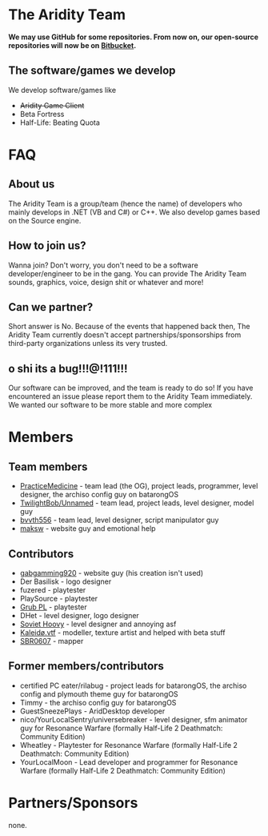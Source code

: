 # The Aridity Team
**We may use GitHub for some repositories. From now on, our open-source repositories will now be on [Bitbucket](https://bitbucket.org/aridity-project-src/workspace/projects/OP).**
## The software/games we develop
We develop software/games like
- ~~Aridity Game Client~~
- Beta Fortress
- Half-Life: Beating Quota

# FAQ
## About us
The Aridity Team is a group/team (hence the name) of developers who mainly develops in .NET (VB and C#) or C++. We also develop games based on the Source engine.

## How to join us?
Wanna join? Don't worry, you don't need to be a software developer/engineer to be in the gang. You can provide The Aridity Team sounds, graphics, voice, design shit or whatever and more!

## Can we partner?
Short answer is No. Because of the events that happened back then, The Aridity Team currently doesn't accept partnerships/sponsorships from third-party organizations unless its very trusted.

## o shi its a bug!!!@!111!!!
Our software can be improved, and the team is ready to do so! If you have encountered an issue please report them to the Aridity Team immediately. We wanted our software to be more stable and more complex

# Members
## Team members
- [PracticeMedicine](https://github.com/PracticeMedicine) - team lead (the OG), project leads, programmer, level designer, the archiso config guy on batarongOS
- [TwilightBob/Unnamed](https://github.com/TwilightBob) - team lead, project leads, level designer, model guy
- [bvvth556](https://github.com/bvvth556epic) - team lead, level designer, script manipulator guy
- [maksw](https://github.com/maksw2) - website guy and emotional help

## Contributors
- [gabgamming920](https://github.com/gabgamming920) - website guy (his creation isn't used)
- Der Basilisk - logo designer
- fuzered - playtester
- PlaySource - playtester
- [Grub PL](https://github.com/GrubPL) - playtester 
- DHet - level designer, logo designer
- [Soviet Hoovy](https://github.com/SovietHoovy) - level designer and annoying asf
- [Kaleidø.vtf](https://github.com/Kaleido-Zeit-Lime) - modeller, texture artist and helped with beta stuff
- [SBR0607](https://github.com/SBR0607) - mapper

## Former members/contributors
- certified PC eater/rilabug - project leads for batarongOS, the archiso config and plymouth theme guy for batarongOS
- Timmy - the archiso config guy for batarongOS
- GuestSneezePlays - AridDesktop developer
- nico/YourLocalSentry/universebreaker - level designer, sfm animator guy for Resonance Warfare (formally Half-Life 2 Deathmatch: Community Edition)
- Wheatley - Playtester for Resonance Warfare (formally Half-Life 2 Deathmatch: Community Edition)
- YourLocalMoon - Lead developer and programmer for Resonance Warfare (formally Half-Life 2 Deathmatch: Community Edition)

# Partners/Sponsors
none.
